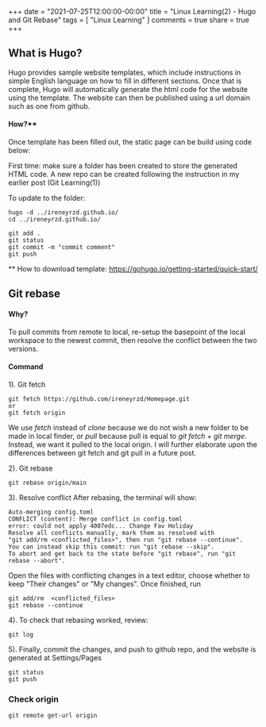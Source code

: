 +++
date = "2021-07-25T12:00:00-00:00"
title = "Linux Learning(2) - Hugo and Git Rebase"
tags = [ "Linux Learning" ]
comments = true
share = true
+++

## What is Hugo?
Hugo provides sample website templates, which include instructions in simple English language on how to fill in different sections. Once that is complete, Hugo will automatically generate the html code for the website using the template. The website can then be published using a url domain such as one from github.
 
#### How?**
Once template has been filled out, the static page can be build using code below:
 
First time: make sure a folder has been created to store the generated HTML code. A new repo can be created following the instruction in my earlier post (Git Learning(1))
 
To update to the folder:
```
hugo -d ../ireneyrzd.github.io/
cd ../ireneyrzd.github.io/
 
git add .
git status
git commit -m "commit comment"
git push
```
 
** How to download template: https://gohugo.io/getting-started/quick-start/
 
## Git rebase
#### Why?
To pull commits from remote to local, re-setup the basepoint of the local workspace to the newest commit, then resolve the conflict between the two versions.
#### Command
1). Git fetch
```
git fetch https://github.com/ireneyrzd/Homepage.git
or
git fetch origin
```
We use *fetch* instead of *clone* because we do not wish a new folder to be made in local finder, or *pull* because pull is equal to *git fetch + git merge*. Instead, we want it pulled to the local origin. I will further elaborate upon the differences between git fetch and git pull in a future post.
 
2). Git rebase
```
git rebase origin/main
```
3). Resolve conflict
After rebasing, the terminal will show:
```
Auto-merging config.toml
CONFLICT (content): Merge conflict in config.toml
error: could not apply 4007edc... Change Fav Holiday
Resolve all conflicts manually, mark them as resolved with
"git add/rm <conflicted_files>", then run "git rebase --continue".
You can instead skip this commit: run "git rebase --skip".
To abort and get back to the state before "git rebase", run "git rebase --abort".
```
Open the files with conflicting changes in a text editor, choose whether to keep "Their changes" or "My changes".
Once finished, run
```
git add/rm  <conflicted_files>
git rebase --continue
```
4). To check that rebasing worked, review:
```
git log
```
5). Finally, commit the changes, and push to github repo, and the website is generated at Settings/Pages
```
git status
git push
```
 
### Check origin
```
git remote get-url origin
```
 



